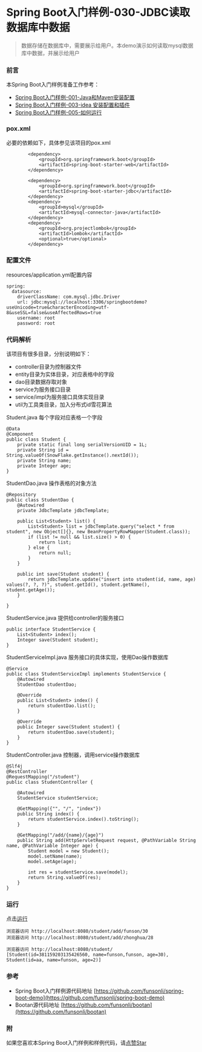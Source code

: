 # Spring Boot入门样例-030-JDBC读取数据库中数据

> 数据存储在数据库中，需要展示给用户。本demo演示如何读取mysql数据库中数据，并展示给用户

### 前言

本Spring Boot入门样例准备工作参考：

- [Spring Boot入门样例-001-Java和Maven安装配置](https://github.com/funsonli/spring-boot-demo/blob/master/doc/spring-boot-demo-001-java.md)
- [Spring Boot入门样例-003-idea 安装配置和插件](https://github.com/funsonli/spring-boot-demo/blob/master/doc/spring-boot-demo-003-idea.md)
- [Spring Boot入门样例-005-如何运行](https://github.com/funsonli/spring-boot-demo/blob/master/doc/spring-boot-demo-005-run.md)

### pox.xml
必要的依赖如下，具体参见该项目的pox.xml
```
        <dependency>
            <groupId>org.springframework.boot</groupId>
            <artifactId>spring-boot-starter-web</artifactId>
        </dependency>

        <dependency>
            <groupId>org.springframework.boot</groupId>
            <artifactId>spring-boot-starter-jdbc</artifactId>
        </dependency>
        <dependency>
            <groupId>mysql</groupId>
            <artifactId>mysql-connector-java</artifactId>
        </dependency>
        <dependency>
            <groupId>org.projectlombok</groupId>
            <artifactId>lombok</artifactId>
            <optional>true</optional>
        </dependency>
```

### 配置文件

resources/application.yml配置内容
```
spring:
  datasource:
    driverClassName: com.mysql.jdbc.Driver
    url: jdbc:mysql://localhost:3306/springbootdemo?useUnicode=true&characterEncoding=utf-8&useSSL=false&useAffectedRows=true
    username: root
    password: root
```

### 代码解析
该项目有很多目录，分别说明如下：

- controller目录为控制器文件
- entity目录为实体目录，对应表格中的字段
- dao目录数据存取对象
- service为服务接口目录
- service/impl为服务接口具体实现目录
- util为工具类目录，加入分布式id雪花算法


Student.java 每个字段对应表格一个字段
``` 
@Data
@Component
public class Student {
    private static final long serialVersionUID = 1L;
    private String id = String.valueOf(SnowFlake.getInstance().nextId());
    private String name;
    private Integer age;
}
```

StudentDao.java 操作表格的对象方法
``` 
@Repository
public class StudentDao {
    @Autowired
    private JdbcTemplate jdbcTemplate;

    public List<Student> list() {
        List<Student> list = jdbcTemplate.query("select * from student", new Object[]{}, new BeanPropertyRowMapper(Student.class));
        if (list != null && list.size() > 0) {
            return list;
        } else {
            return null;
        }
    }

    public int save(Student student) {
        return jdbcTemplate.update("insert into student(id, name, age) values(?, ?, ?)", student.getId(), student.getName(), student.getAge());
    }

}
```

StudentService.java 提供给controller的服务接口
``` 
public interface StudentService {
    List<Student> index();
    Integer save(Student student);
}
```

StudentServiceImpl.java 服务接口的具体实现，使用Dao操作数据库
``` 
@Service
public class StudentServiceImpl implements StudentService {
    @Autowired
    StudentDao studentDao;

    @Override
    public List<Student> index() {
        return studentDao.list();
    }

    @Override
    public Integer save(Student student) {
        return studentDao.save(student);
    }
}
```

StudentController.java 控制器，调用service操作数据库
``` 
@Slf4j
@RestController
@RequestMapping("/student")
public class StudentController {

    @Autowired
    StudentService studentService;

    @GetMapping({"", "/", "index"})
    public String index() {
        return studentService.index().toString();
    }

    @GetMapping("/add/{name}/{age}")
    public String add(HttpServletRequest request, @PathVariable String name, @PathVariable Integer age) {
        Student model = new Student();
        model.setName(name);
        model.setAge(age);

        int res = studentService.save(model);
        return String.valueOf(res);
    }
}
```

### 运行

点击[运行](https://github.com/funsonli/spring-boot-demo/blob/master/doc/spring-boot-demo-005-run.md)

```
浏览器访问 http://localhost:8080/student/add/funson/30
浏览器访问 http://localhost:8080/student/add/zhonghua/28

浏览器访问 http://localhost:8080/student/
[Student(id=381159203135426560, name=funson,funson, age=30), Student(id=aa, name=funson, age=2)]
```

### 参考
- Spring Boot入门样例源代码地址 [https://github.com/funsonli/spring-boot-demo](https://github.com/funsonli/spring-boot-demo)
- Bootan源代码地址 [https://github.com/funsonli/bootan](https://github.com/funsonli/bootan)


### 附
如果您喜欢本Spring Boot入门样例和样例代码，请[点赞Star](https://github.com/funsonli/spring-boot-demo)

